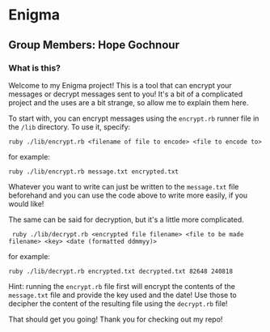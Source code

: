 # Enigma
## Group Members: Hope Gochnour

### What is this?
Welcome to my Enigma project! This is a tool that can encrypt your messages or decrypt messages sent to you! It's a bit of a complicated project and the uses are a bit strange, so allow me to explain them here.

To start with, you can encrypt messages using the ```encrypt.rb``` runner file in the ```/lib``` directory. To use it, specify:

``` ruby ./lib/encrypt.rb <filename of file to encode> <file to encode to> ```

for example:

``` ruby ./lib/encrypt.rb message.txt encrypted.txt ```

Whatever you want to write can just be written to the ```message.txt``` file beforehand and you can use the code above to write more easily, if you would like!

The same can be said for decryption, but it's a little more complicated.

``` ruby ./lib/decrypt.rb <encrypted file filename> <file to be made filename> <key> <date (formatted ddmmyy)>```

for example:

```ruby ./lib/decrypt.rb encrypted.txt decrypted.txt 82648 240818 ```

Hint: running the ```encrypt.rb``` file first will encrypt the contents of the ```message.txt``` file and provide the key used and the date! Use those to decipher the content of the resulting file using the ```decrypt.rb``` file!

That should get you going! Thank you for checking out my repo!
